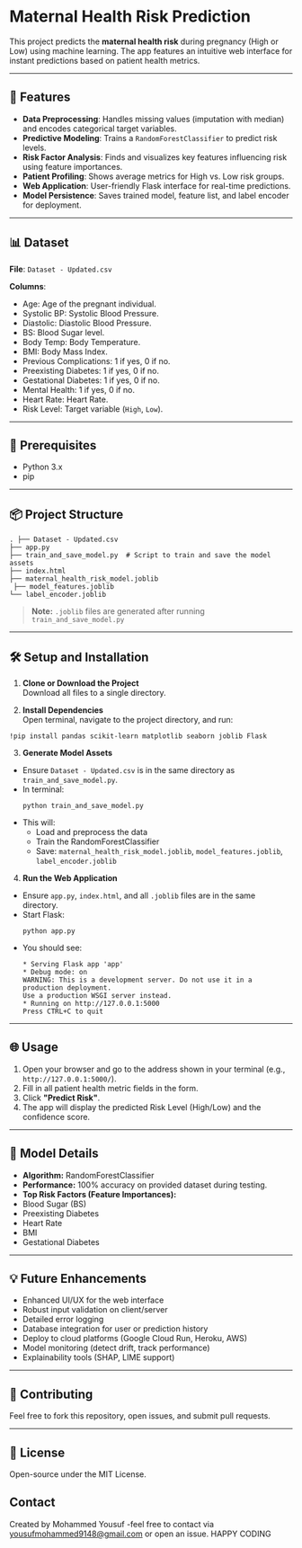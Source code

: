 # Maternal Health Risk Prediction

This project predicts the **maternal health risk** during pregnancy (High or Low) using machine learning. The app features an intuitive web interface for instant predictions based on patient health metrics.

---

## 🌟 Features

- **Data Preprocessing**: Handles missing values (imputation with median) and encodes categorical target variables.
- **Predictive Modeling**: Trains a `RandomForestClassifier` to predict risk levels.
- **Risk Factor Analysis**: Finds and visualizes key features influencing risk using feature importances.
- **Patient Profiling**: Shows average metrics for High vs. Low risk groups.
- **Web Application**: User-friendly Flask interface for real-time predictions.
- **Model Persistence**: Saves trained model, feature list, and label encoder for deployment.

---

## 📊 Dataset

**File**: `Dataset - Updated.csv`

**Columns**:

- Age: Age of the pregnant individual.
- Systolic BP: Systolic Blood Pressure.
- Diastolic: Diastolic Blood Pressure.
- BS: Blood Sugar level.
- Body Temp: Body Temperature.
- BMI: Body Mass Index.
- Previous Complications: 1 if yes, 0 if no.
- Preexisting Diabetes: 1 if yes, 0 if no.
- Gestational Diabetes: 1 if yes, 0 if no.
- Mental Health: 1 if yes, 0 if no.
- Heart Rate: Heart Rate.
- Risk Level: Target variable (`High`, `Low`).

---

## 🚀 Prerequisites

- Python 3.x
- pip

---

## 📦 Project Structure

```
. ├── Dataset - Updated.csv
├── app.py
├── train_and_save_model.py  # Script to train and save the model assets
├── index.html
├── maternal_health_risk_model.joblib
 ├── model_features.joblib
└── label_encoder.joblib
```

> **Note:** `.joblib` files are generated after running `train_and_save_model.py`

---

## 🛠️ Setup and Installation

1. **Clone or Download the Project**  
   Download all files to a single directory.

2. **Install Dependencies**  
   Open terminal, navigate to the project directory, and run:
```
!pip install pandas scikit-learn matplotlib seaborn joblib Flask

```

3. **Generate Model Assets**  
- Ensure `Dataset - Updated.csv` is in the same directory as `train_and_save_model.py`.
- In terminal:
  ```
  python train_and_save_model.py
  ```
- This will:
  - Load and preprocess the data
  - Train the RandomForestClassifier
  - Save: `maternal_health_risk_model.joblib`, `model_features.joblib`, `label_encoder.joblib`

4. **Run the Web Application**  
- Ensure `app.py`, `index.html`, and all `.joblib` files are in the same directory.
- Start Flask:
  ```
  python app.py
  ```
- You should see:
  ```
  * Serving Flask app 'app'
  * Debug mode: on
  WARNING: This is a development server. Do not use it in a production deployment.
  Use a production WSGI server instead.
  * Running on http://127.0.0.1:5000
  Press CTRL+C to quit
  ```

---

## 🌐 Usage

1. Open your browser and go to the address shown in your terminal (e.g., `http://127.0.0.1:5000/`).
2. Fill in all patient health metric fields in the form.
3. Click **"Predict Risk"**.
4. The app will display the predicted Risk Level (High/Low) and the confidence score.

---

## 🧠 Model Details

- **Algorithm:** RandomForestClassifier
- **Performance:** 100% accuracy on provided dataset during testing.
- **Top Risk Factors (Feature Importances):**
- Blood Sugar (BS)
- Preexisting Diabetes
- Heart Rate
- BMI
- Gestational Diabetes

---

## 💡 Future Enhancements

- Enhanced UI/UX for the web interface
- Robust input validation on client/server
- Detailed error logging
- Database integration for user or prediction history
- Deploy to cloud platforms (Google Cloud Run, Heroku, AWS)
- Model monitoring (detect drift, track performance)
- Explainability tools (SHAP, LIME support)

---

## 🤝 Contributing

Feel free to fork this repository, open issues, and submit pull requests.

---

## 📄 License

Open-source under the MIT License.

## Contact

Created by Mohammed Yousuf -feel free to contact via yousufmohammed9148@gmail.com or open an issue.
HAPPY CODING
